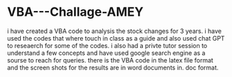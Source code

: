 # VBA---Challage-AMEY

i have created a VBA code to analysis the stock changes for 3 years.
i have used the codes that where touch in class as a guide and also used chat GPT to reseaerch for some of the codes.
i also had a privte tutor session to understand a few concepts and have used google search engine as a sourse to reach for queries.
there is the VBA code in the latex file format and the screen shots for the results are in word documents in. doc format.
